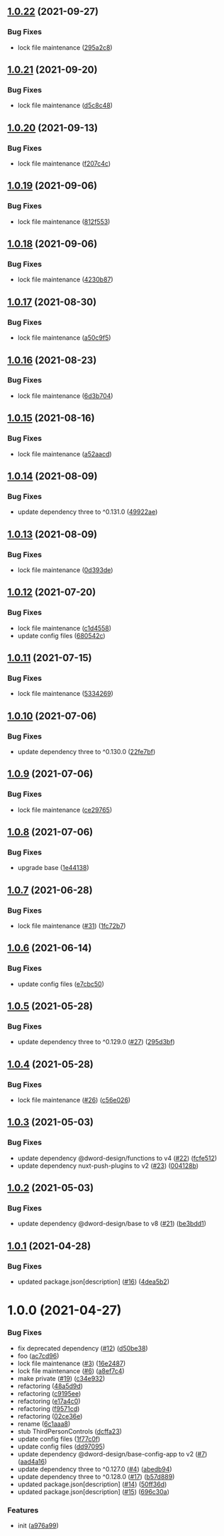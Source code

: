## [1.0.22](https://github.com/dword-design/test-nuxt-three/compare/v1.0.21...v1.0.22) (2021-09-27)


### Bug Fixes

* lock file maintenance ([295a2c8](https://github.com/dword-design/test-nuxt-three/commit/295a2c855d8c7e55f652c90ec3d4f4ca60490a92))

## [1.0.21](https://github.com/dword-design/test-nuxt-three/compare/v1.0.20...v1.0.21) (2021-09-20)


### Bug Fixes

* lock file maintenance ([d5c8c48](https://github.com/dword-design/test-nuxt-three/commit/d5c8c483ac514cd0025ecfa16367d6e853f68270))

## [1.0.20](https://github.com/dword-design/test-nuxt-three/compare/v1.0.19...v1.0.20) (2021-09-13)


### Bug Fixes

* lock file maintenance ([f207c4c](https://github.com/dword-design/test-nuxt-three/commit/f207c4caa96d9e9f131fb5bc556d265299d9468f))

## [1.0.19](https://github.com/dword-design/test-nuxt-three/compare/v1.0.18...v1.0.19) (2021-09-06)


### Bug Fixes

* lock file maintenance ([812f553](https://github.com/dword-design/test-nuxt-three/commit/812f553c1ff6a755282b763bf2bd8a3602f08c70))

## [1.0.18](https://github.com/dword-design/test-nuxt-three/compare/v1.0.17...v1.0.18) (2021-09-06)


### Bug Fixes

* lock file maintenance ([4230b87](https://github.com/dword-design/test-nuxt-three/commit/4230b87343b17c8a5a47fa05d09408b7eeef49ba))

## [1.0.17](https://github.com/dword-design/test-nuxt-three/compare/v1.0.16...v1.0.17) (2021-08-30)


### Bug Fixes

* lock file maintenance ([a50c9f5](https://github.com/dword-design/test-nuxt-three/commit/a50c9f5ad74bc04afa54d68c6efe72c317b9a90a))

## [1.0.16](https://github.com/dword-design/test-nuxt-three/compare/v1.0.15...v1.0.16) (2021-08-23)


### Bug Fixes

* lock file maintenance ([6d3b704](https://github.com/dword-design/test-nuxt-three/commit/6d3b70449192bb077b62dde3218c7a27a4b72835))

## [1.0.15](https://github.com/dword-design/test-nuxt-three/compare/v1.0.14...v1.0.15) (2021-08-16)


### Bug Fixes

* lock file maintenance ([a52aacd](https://github.com/dword-design/test-nuxt-three/commit/a52aacd687c22f4a3c66094e2049b9011d3377ac))

## [1.0.14](https://github.com/dword-design/test-nuxt-three/compare/v1.0.13...v1.0.14) (2021-08-09)


### Bug Fixes

* update dependency three to ^0.131.0 ([49922ae](https://github.com/dword-design/test-nuxt-three/commit/49922aeffc12ee1b6ac3a1aa9b5bb2bcdc314c56))

## [1.0.13](https://github.com/dword-design/test-nuxt-three/compare/v1.0.12...v1.0.13) (2021-08-09)


### Bug Fixes

* lock file maintenance ([0d393de](https://github.com/dword-design/test-nuxt-three/commit/0d393defb73d2f914f1b71cbece9154fc258fb2b))

## [1.0.12](https://github.com/dword-design/test-nuxt-three/compare/v1.0.11...v1.0.12) (2021-07-20)


### Bug Fixes

* lock file maintenance ([c1d4558](https://github.com/dword-design/test-nuxt-three/commit/c1d45584b0aae675da2fc497d51aa53a51c7fc06))
* update config files ([680542c](https://github.com/dword-design/test-nuxt-three/commit/680542c3bdc38fcac0bb1340c1a33ac723fa1e7c))

## [1.0.11](https://github.com/dword-design/test-nuxt-three/compare/v1.0.10...v1.0.11) (2021-07-15)


### Bug Fixes

* lock file maintenance ([5334269](https://github.com/dword-design/test-nuxt-three/commit/533426992406fd6b62698fca31c6d2b6b60fa07c))

## [1.0.10](https://github.com/dword-design/test-nuxt-three/compare/v1.0.9...v1.0.10) (2021-07-06)


### Bug Fixes

* update dependency three to ^0.130.0 ([22fe7bf](https://github.com/dword-design/test-nuxt-three/commit/22fe7bf6d5ca51919144c369913f13ad6373dfda))

## [1.0.9](https://github.com/dword-design/test-nuxt-three/compare/v1.0.8...v1.0.9) (2021-07-06)


### Bug Fixes

* lock file maintenance ([ce29765](https://github.com/dword-design/test-nuxt-three/commit/ce297655a97cc0c8d60e79b5e65cf5d76745dc10))

## [1.0.8](https://github.com/dword-design/test-nuxt-three/compare/v1.0.7...v1.0.8) (2021-07-06)


### Bug Fixes

* upgrade base ([1e44138](https://github.com/dword-design/test-nuxt-three/commit/1e441389ce28c02199c5cb5930550922d5e521d4))

## [1.0.7](https://github.com/dword-design/test-nuxt-three/compare/v1.0.6...v1.0.7) (2021-06-28)


### Bug Fixes

* lock file maintenance ([#31](https://github.com/dword-design/test-nuxt-three/issues/31)) ([1fc72b7](https://github.com/dword-design/test-nuxt-three/commit/1fc72b7289177c22a55273b2634f8870cefbc323))

## [1.0.6](https://github.com/dword-design/test-nuxt-three/compare/v1.0.5...v1.0.6) (2021-06-14)


### Bug Fixes

* update config files ([e7cbc50](https://github.com/dword-design/test-nuxt-three/commit/e7cbc503374c29f5bcf12f0eb6d39aaa58af278b))

## [1.0.5](https://github.com/dword-design/test-nuxt-three/compare/v1.0.4...v1.0.5) (2021-05-28)


### Bug Fixes

* update dependency three to ^0.129.0 ([#27](https://github.com/dword-design/test-nuxt-three/issues/27)) ([295d3bf](https://github.com/dword-design/test-nuxt-three/commit/295d3bffa327885043037361db385590982d12ff))

## [1.0.4](https://github.com/dword-design/test-nuxt-three/compare/v1.0.3...v1.0.4) (2021-05-28)


### Bug Fixes

* lock file maintenance ([#26](https://github.com/dword-design/test-nuxt-three/issues/26)) ([c56e026](https://github.com/dword-design/test-nuxt-three/commit/c56e02642c1f92decdc2dd8c612a6fb5c1b86f62))

## [1.0.3](https://github.com/dword-design/test-nuxt-three/compare/v1.0.2...v1.0.3) (2021-05-03)


### Bug Fixes

* update dependency @dword-design/functions to v4 ([#22](https://github.com/dword-design/test-nuxt-three/issues/22)) ([fcfe512](https://github.com/dword-design/test-nuxt-three/commit/fcfe512cf276d5346e3043d5d9f970148e259d1f))
* update dependency nuxt-push-plugins to v2 ([#23](https://github.com/dword-design/test-nuxt-three/issues/23)) ([004128b](https://github.com/dword-design/test-nuxt-three/commit/004128b1a3bdf66bd243ea4649bb67f8603e612a))

## [1.0.2](https://github.com/dword-design/test-nuxt-three/compare/v1.0.1...v1.0.2) (2021-05-03)


### Bug Fixes

* update dependency @dword-design/base to v8 ([#21](https://github.com/dword-design/test-nuxt-three/issues/21)) ([be3bdd1](https://github.com/dword-design/test-nuxt-three/commit/be3bdd156608bf655fa077bdfa70ffe4d23cecce))

## [1.0.1](https://github.com/dword-design/test-nuxt-three/compare/v1.0.0...v1.0.1) (2021-04-28)


### Bug Fixes

* updated package.json[description] ([#16](https://github.com/dword-design/test-nuxt-three/issues/16)) ([4dea5b2](https://github.com/dword-design/test-nuxt-three/commit/4dea5b2f64494e1825cf105aa3334b7213fcdadf))

# 1.0.0 (2021-04-27)


### Bug Fixes

* fix deprecated dependency ([#12](https://github.com/dword-design/test-nuxt-three/issues/12)) ([d50be38](https://github.com/dword-design/test-nuxt-three/commit/d50be3820b05cce11b8468fbddd9d19798370c70))
* foo ([ac7cd96](https://github.com/dword-design/test-nuxt-three/commit/ac7cd96b5cce104330e61e7ff7eeb9eaed561ed4))
* lock file maintenance ([#3](https://github.com/dword-design/test-nuxt-three/issues/3)) ([16e2487](https://github.com/dword-design/test-nuxt-three/commit/16e24878822e16a35625850625f5266c17423a5d))
* lock file maintenance ([#6](https://github.com/dword-design/test-nuxt-three/issues/6)) ([a8ef7c4](https://github.com/dword-design/test-nuxt-three/commit/a8ef7c4247a352fbb08c95ea1163e1c8ea0ea7a4))
* make private ([#19](https://github.com/dword-design/test-nuxt-three/issues/19)) ([c34e932](https://github.com/dword-design/test-nuxt-three/commit/c34e932d99c9eabbd6750201fcc1a4b7248ac466))
* refactoring ([48a5d9d](https://github.com/dword-design/test-nuxt-three/commit/48a5d9dd7ebc453b1ef880c8148e1e7d1126420f))
* refactoring ([c9195ee](https://github.com/dword-design/test-nuxt-three/commit/c9195ee9cdf15a84e3de8d07de5830c9df34937a))
* refactoring ([e17a4c0](https://github.com/dword-design/test-nuxt-three/commit/e17a4c02650bc44f5e4a91f67a02c2d3060e0520))
* refactoring ([f9571cd](https://github.com/dword-design/test-nuxt-three/commit/f9571cd004a8c21738c091e6d1f8eec5ef6fc5fd))
* refactoring ([02ce36e](https://github.com/dword-design/test-nuxt-three/commit/02ce36e7041c74db709f951333551ee7036a698e))
* rename ([6c1aaa8](https://github.com/dword-design/test-nuxt-three/commit/6c1aaa868e66fdeab40c60392a51438913398d55))
* stub ThirdPersonControls ([dcffa23](https://github.com/dword-design/test-nuxt-three/commit/dcffa232ffa640ad9953d48469e41c0d493cb548))
* update config files ([1f77c0f](https://github.com/dword-design/test-nuxt-three/commit/1f77c0f199c0bb5d7931606224de8b431e70eb71))
* update config files ([dd97095](https://github.com/dword-design/test-nuxt-three/commit/dd970950efbb2503265c0785d0d4871a168bebbb))
* update dependency @dword-design/base-config-app to v2 ([#7](https://github.com/dword-design/test-nuxt-three/issues/7)) ([aad4a16](https://github.com/dword-design/test-nuxt-three/commit/aad4a16a50c6f19787b10d5171dad310feeed302))
* update dependency three to ^0.127.0 ([#4](https://github.com/dword-design/test-nuxt-three/issues/4)) ([abedb94](https://github.com/dword-design/test-nuxt-three/commit/abedb944e7351405bf31e3c6dc4fd7fa56e51c6a))
* update dependency three to ^0.128.0 ([#17](https://github.com/dword-design/test-nuxt-three/issues/17)) ([b57d889](https://github.com/dword-design/test-nuxt-three/commit/b57d889b49a85d2a8f3a7de6a7aadd123f7db31f))
* updated package.json[description] ([#14](https://github.com/dword-design/test-nuxt-three/issues/14)) ([50ff36d](https://github.com/dword-design/test-nuxt-three/commit/50ff36d364af891b42b49ffe13f408be28f3dcb4))
* updated package.json[description] ([#15](https://github.com/dword-design/test-nuxt-three/issues/15)) ([696c30a](https://github.com/dword-design/test-nuxt-three/commit/696c30a41a8daf1728989ec60bed8feb31652aa3))


### Features

* init ([a976a99](https://github.com/dword-design/test-nuxt-three/commit/a976a9911fab4eba13019ed2445d455100e404a7))
